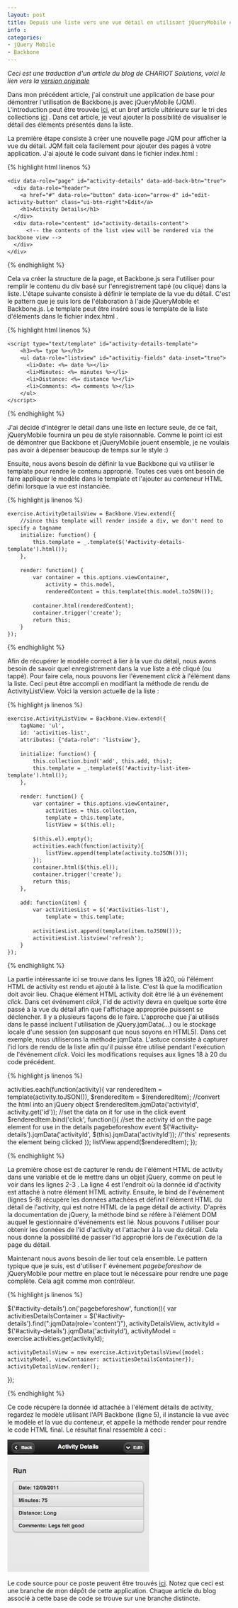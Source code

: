 ```yaml
---
layout: post
title: Depuis une liste vers une vue détail en utilisant jQueryMobile et Backbone.js
info : 
categories:
- jQuery Mobile
- Backbone
---
```


*Ceci est une traduction d'un article du blog de CHARIOT Solutions, voici le lien vers la [version originale](http://blog.chariotsolutions.com/2012/01/from-list-to-details-view-using.html)*

Dans mon précédent article, j'ai construit une application de base pour démontrer l'utilisation de Backbone.js avec jQueryMobile (JQM). L'introduction peut être trouvée [ici](/2012/03/01/Backbone-et-jQuery-Mobile/), et un bref article ultérieure sur le tri des collections [ici](/2012/03/31/Tri-des-collections-avec-Backbone-et-jQuery-Mobile/) . Dans cet article, je veut ajouter la possibilité de visualiser le détail des éléments présentés dans la liste.

La première étape consiste à créer une nouvelle page JQM pour afficher la vue du détail. JQM fait cela facilement pour ajouter des pages à votre application. J'ai ajouté le code suivant dans le fichier index.html :

{% highlight html linenos %}

    <div data-role="page" id="activity-details" data-add-back-btn="true">
      <div data-role="header">
        <a href="#" data-role="button" data-icon="arrow-d" id="edit-activity-button" class="ui-btn-right">Edit</a>
        <h1>Activity Details</h1>
      </div>
      <div data-role="content" id="activity-details-content">
          <!-- the contents of the list view will be rendered via the backbone view -->
      </div>
    </div>

{% endhighlight %}

Cela va créer la structure de la page, et Backbone.js sera l'utiliser pour remplir le contenu du div basé sur l'enregistrement tapé (ou cliqué) dans la liste. L'étape suivante consiste à définir le template de la vue du détail. C'est le pattern que je suis lors de l'élaboration à l'aide jQueryMobile et Backbone.js. Le template peut être inséré sous le template de la liste d'éléments dans le fichier index.html .

{% highlight html linenos %}

    <script type="text/template" id="activity-details-template">    
        <h3><%= type %></h3>
        <ul data-role="listview" id="activitiy-fields" data-inset="true">
          <li>Date: <%= date %></li>
          <li>Minutes: <%= minutes %></li>
          <li>Distance: <%= distance %></li>
          <li>Comments: <%= comments %></li>
        </ul>
    </script>

{% endhighlight %}

J'ai décidé d'intégrer le détail dans une liste en lecture seule, de ce fait, jQueryMobile fournira un peu de style raisonnable. Comme le point ici est de démontrer que Backbone et jQueryMobile jouent ensemble, je ne voulais pas avoir à dépenser beaucoup de temps sur le style :)

Ensuite, nous avons besoin de définir la vue Backbone qui va utiliser le template pour rendre le contenu approprié. Toutes ces vues ont besoin de faire appliquer le modèle dans le template et l'ajouter au conteneur HTML défini lorsque la vue est instanciée.

{% highlight js linenos %}

    exercise.ActivityDetailsView = Backbone.View.extend({
        //since this template will render inside a div, we don't need to specify a tagname
        initialize: function() {
            this.template = _.template($('#activity-details-template').html());
        },
        
        render: function() {
            var container = this.options.viewContainer,
                activity = this.model,
                renderedContent = this.template(this.model.toJSON());
                
            container.html(renderedContent);
            container.trigger('create');
            return this;
        }
    });

{% endhighlight %}

Afin de récupérer le modèle correct à lier à la vue du détail, nous avons besoin de savoir quel enregistrement dans la vue liste a été cliqué (ou tappé). Pour faire cela, nous pouvons lier l'évenement *click* à l'élément dans la liste. Ceci peut être accompli en modifiant la méthode de rendu de ActivityListView. Voici la version actuelle de la liste :

{% highlight js linenos %}

    exercise.ActivityListView = Backbone.View.extend({
        tagName: 'ul',
        id: 'activities-list',
        attributes: {"data-role": 'listview'},
        
        initialize: function() {
            this.collection.bind('add', this.add, this);
            this.template = _.template($('#activity-list-item-template').html());
        },
        
        render: function() {
            var container = this.options.viewContainer,
                activities = this.collection,
                template = this.template,
                listView = $(this.el);
                
            $(this.el).empty();
            activities.each(function(activity){
                listView.append(template(activity.toJSON()));
            });
            container.html($(this.el));
            container.trigger('create');
            return this;
        },
        
        add: function(item) {
            var activitiesList = $('#activities-list'),
                template = this.template;
                
            activitiesList.append(template(item.toJSON()));
            activitiesList.listview('refresh');
        }
    });

{% endhighlight %}

La partie intéressante ici se trouve dans les lignes 18 à20, où l'élément HTML de activity est rendu et ajouté à la liste. C'est là que la modification doit avoir lieu. Chaque élément HTML activity doit être lié à un événement *click*. Dans cet événement *click*, l'id de activity devra en quelque sorte être passé à la vue du détail afin que l'affichage appropriée puissent se déclencher. Il y a plusieurs façons de le faire. L'approche que j'ai utilisés dans le passé incluent l'utilisation de jQuery.jqmData(...) ou le stockage locale d'une session (en supposant que nous soyons en HTML5). Dans cet exemple, nous utiliserons la méthode jqmData. L'astuce consiste à capturer l'id lors de rendu de la liste afin qu'il puisse être utilisé pendant l'exécution de l'événement *click*. Voici les modifications requises aux lignes 18 à 20 du code précédent.

{% highlight js linenos %}

activities.each(function(activity){
   var renderedItem = template(activity.toJSON()),
       $renderedItem = $(renderedItem);  //convert the html into an jQuery object
   $renderedItem.jqmData('activityId', activity.get('id'));  //set the data on it for use in the click event
   $renderedItem.bind('click', function(){
         //set the activity id on the page element for use in the details pagebeforeshow event
        $('#activity-details').jqmData('activityId', $(this).jqmData('activityId'));  //'this' represents the element being clicked
   });
   listView.append($renderedItem);
});

{% endhighlight %}

La première chose est de capturer le rendu de l'élément HTML de activity dans une variable et de le mettre dans un objet jQuery, comme on peut le voir dans les lignes 2-3 . La ligne 4 est l'endroit où la donnée id d'activity est attaché à notre élément HTML activity. Ensuite, le bind de l'événement (lignes 5-8) récupère les données attachées et définit l'élément HTML du détail de l'activity, qui est notre HTML de la page détail de activity. D'après la documentation de jQuery, la méthode bind se réfère à l'élément DOM auquel le gestionnaire d'événements est lié. Nous pouvons l'utiliser pour obtenir les données de l'id d'activity et l'attacher à la vue du détail. Cela nous donne la possibilité de passer l'id approprié lors de l'exécution de la page du détail.

Maintenant nous avons besoin de lier tout cela ensemble. Le pattern typique que je suis, est d'utiliser l' événement *pagebeforeshow* de jQueryMobile pour mettre en place tout le nécessaire pour rendre une page complète. Cela agit comme mon contrôleur.

{% highlight js linenos %}

$('#activity-details').on('pagebeforeshow', function(){
    var activitiesDetailsContainer = $('#activity-details').find(":jqmData(role='content')"),
        activityDetailsView,
        activityId = $('#activity-details').jqmData('activityId'),
        activityModel = exercise.activities.get(activityId);
    
    activityDetailsView = new exercise.ActivityDetailsView({model: activityModel, viewContainer: activitiesDetailsContainer});
    activityDetailsView.render();
});

{% endhighlight %}

Ce code récupère la donnée id attachée à l'élément détails de activity, regardez le modèle utilisant l'API Backbone (ligne 5), il instancie la vue avec le modèle et la vue du conteneur, et appelle la méthode render pour rendre le code HTML final. Le résultat final ressemble à ceci :

![Alt "ListDetails.png"](/images/2012-03-01-Backbone-et-jQuery-Mobile/ListDetails.png)

Le code source pour ce poste peuvent être trouvés [ici](https://github.com/stevenpsmith/Exercise/tree/details-display). Notez que ceci est une branche de mon dépôt de cette application. Chaque article du blog associé à cette base de code se trouve sur une branche distincte.
